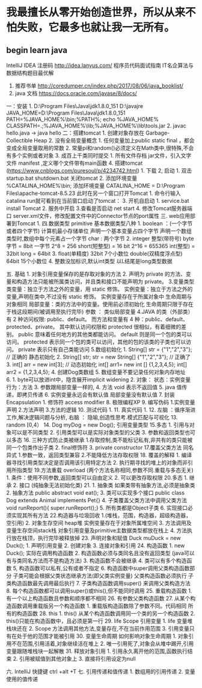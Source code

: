 # 我最擅长从零开始创造世界，所以从来不怕失败，它最多也就让我一无所有。
## begin learn java
IntelliJ IDEA 注册码 http://idea.lanyus.com/
程序员代码面试指南 IT名企算法与数据结构题目最优解
1. 推荐书单
    http://coredumper.cn/index.php/2017/08/06/java_booklist/
2. java 文档
    https://docs.oracle.com/javase/8/docs/
    
 一：安装
    1. D:\Program Files\Java\jdk1.8.0_151
       D:\javajre
       JAVA_HOME=D:\Program Files\Java\jdk1.8.0_151
       PATH=%JAVA_HOME%\bin;%PATH%;       echo %JAVA_HOME%
       CLASSPATH=.;%JAVA_HOME%\lib;%JAVA_HOME%\lib\tools.jar
    2. javac hello.java   ->  java hello 
二：搭建tomcat
    1. 创建对象存放在 Garbage-Collectible Heap
    2. 没有全局变量概念
        1. 任何变量加上public static final ，都会变成全局变量取用的常数
        2. 常量pi和random()必须定义在Math类中,很特殊,不会有多个实例或者对象
    3. 成百上千类同时提交
        1. 所有文件存档 jar文件，引入文字文件  manifest ,定义哪个文件带有main函数
    4. 搭建tomcat (https://www.cnblogs.com/puresoul/p/4234742.html)
           1. 下载
           2, 启动
                1. 双击startup.bat  shutdown.bat 关闭tomcat
                2.  添加环境变量 %CATALINA_HOME%\bin;
                    添加环境变量 CATALINA_HOME = D:\Program Files\apache-tomcat-8.5.23
                    此时在另一个窗口打开Tomcat
                    1. 命令行输入catalina run就可看到在当前窗口启动了tomcat：
                 3. 开机自启动
                    1. service.bat install Tomcat
                    2. 服务中开启
           3.查看是否启动 net start 
           4. 修改Tomcat服务器端口
                server.xml文件，修改配置文件中的Connector节点的port属性
三. web应用部署到Tomcat
    1.
四.数据类型 
    primitive 基本数据类型八种
        1.  boolean  ：(一个字节或者四个字节) 计算机最小存储单位
                        声明一个基本变量占四个字节
                        声明一个数组类型时,数组中每个元素占一个字节
            char : 两个字节
        2. integer 整型(带符号) 
            byte 字节 = 8bit    一字节   2^8 = 256
            short(短整型) = 16 bit       2^16 = 655365
            int(整型) = 32bit
            long = 64bit
        3.  float(单精度) 32bit  7个小数位
            double(双精度浮点型) 64bit  15个小数位
        4. 整数没加标识,默认int类型
            以L结尾是long类型数据

五. 基础
    1. 对象引用变量保存的是存取对象的方法
    2. 声明为 private 的方法、变量和构造方法只能被所属类访问，并且类和接口不能声明为 private。
    3.变量类型
        类变量：独立于方法之外的变量，用 static 修饰。
        实例变量：独立于方法之外的变量,声明在类中,不过没有 static 修饰。
                  实例变量存在于所属对象中
                  生命周期与对象相同
        局部变量：类的方法中的变量。使用前必须初始化
                  生命周期只限于存在于栈这段期间(被调用至执行完毕)
        参数 ： 类似局部变量
    4.JAVA 的类（外部类）有 2 种访问权限: public、default。
      而方法和变量有 4 种：public、default、protected、private。
      其中默认访问权限和 protected 很相似，有着细微的差别。
       public 意味着任何地方的其他类都能访问。
       default 则是同一个包的类可以访问。
       protected 表示同一个包的类可以访问，其他的包的该类的子类也可以访问。
       private 表示只有自己类能访问
    5.数组初始化
        1. String[] str = {"1","2","3"}; // 正确的  静态初始化
        2. String[] str;
           str = new String[] {"1","2","3"}; // 正确了
        3.  int[] arr = new int[3];  // 动态初始化
            int[] arr1= new int [] {1,2,3,4,5};
            int[] arr2 = {1,2,3,4,5};
        4. 创建Dog类数组 
        5. 数组变量不要记录任何对象内存地址           
    6.
        1. byte可以放进int中，隐含展开implicit widening
        2. 对象：
                状态：实例变量
                行为：方法
        3. 参数跟局部变量一样的,
        4. 方法 void 表示不返回值
        5. java 值传递，即拷贝传递
        6. 
            实例变量永远会有默认值
            局部变量没有默认值
    7. 封装 Encapsulation
        1. 修饰符 access modifier
    8. 极限编程XP
    9. 编写伪码
        1.实例变量声明
        2.方法声明
        3.方法的逻辑
    10. 测试代码
        1.
    11. 真实代码
        1. 
    12. 左脑 ：循序渐进工作,解决逻辑问题与分析,
        右脑 ： 隐喻,创造性思考.模式匹配与可视化
    13. random [0,4）
    14. Dog myDog = new Dog();    引用变量类型
    15.多态
        1. 引用与对象可以是不同类型
        2. 引用类型可以是实际对象类型的父类
        3. 参数和返回类型也可以多态
    16. 三种方式防止类被继承
        1.存取控制,类不能标记私有,非共有的类只能被同一个包类作出子类
        2. final修饰符
        3. private constructor
    17.覆盖父类方法  同名异式
        1.参数一致，返回类型兼容
        2.不能降低方法存取权限
    18. 覆盖的解释
        1. 编译器寻找引用类型决定是否调用该引用特定方法
        2. 执行期寻找的堆上的对象而非引用所指类型
    19.方法重载 overload  (两个方法名称相同,参数不同.重载与多态无关)
        1. 条件：使用不同参数,返回类型可以自由定义
        2. 可以更改存取权限
    20.多态
        1. 继承
        2. 接口 (纯抽象无法初始化类)
    21. 
        1. 抽象类
            如果类带有抽象方法,必须是抽象类
        2. 抽象方法
            public abstract void eat();
        3. 类可以实现多个接口
            public class Dog extends Animal implements Pet{}
        4. 子类覆盖父类方法中调用父类方法
            void runReport(){ super.runReport();}
        5. 所有类都是Object子类
        6. 实现接口必须实现其所有方法
     22.构造器与垃圾回收
        1.(堆栈，范围，构造器，超级构造器，空引用)
        2. 对象生存空间 heap堆
            实例变量存在于对象所属堆空间
        3. 方法调用及变量生存空间stack栈
            对象引用变量及primitive主数据类型都放在栈上
        4. 方法执行放在栈顶，执行完毕被释放掉
     23. 声明对象和赋值 Duck muDuck = new Duck();
        1. 声明引用变量
        2. 创建对象
        3. 连接对象和引用
     24. 构造函数
        1. new Duck(); 实际在调用构造函数
        2. 构造函数必须与类同名且没有返回类型
            (java可以有与类同名方法而不是构造方法)
        3. 构造函数不会被继承
        4. 类可以有多个构造函数
        5, 构造函数可以私有,公有或者不指定
        6. 构造函数中super调用父类构造函数部分
           子类可能会根据父类状态继承方法(即父类实例变量)
           父类构造函数必须执行
           子类构造函数最先调用最后执行
        7. 子类构造函数调用super() 来调用父类构造方法
        8. 每个构造函数都可以调用super()或this(),但不能同时调用
     25. 重载构造函数
        1. 有一个以上构造函数且参数和顺序都不相同
     26. 有参数父类构造函数
     27. 从某个构造函数调用重载版另一个构造函数
        1. 重载版构造函数除了参数不同。代码相同
            所有的构造函数
     28. this
        1. this() 从某个构造函数调用同一个类的另一个构造函数
        2.  this()只能在构造函数中，且必须是第一行
     29. life Scope 引用变量
        1.  life 变量堆栈块还在
        2.  Scope 方法调用其他方法,变量存在,不在当前作用范围
        3.  引用变量只有在处于他的范围才能被引用
    30. 变量生命周期  如何影响对象生命周期
        1. 对象引用不在范围,引用活着,对象继续活在堆上
        2. 唯一引用死了,对象会从堆中踢开,引用变量跟随堆栈块一起解散
    31. 释放对象引用
        1. 引用永久离开他的范围,函数执行结束
        2. 引用被赋值到其他对象上
        3. 直接将引用设定为null

六. IntelliJ 快捷键
    ctrl +alt +T
七. 引用传递和值传递
    1. 数组用的引用传递
    2. 变量使用的值传递
    